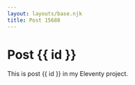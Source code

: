```yaml
---
layout: layouts/base.njk
title: Post 15688
---
```


# Post {{ id }}

This is post {{ id }} in my Eleventy project.
